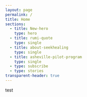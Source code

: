 ```yaml
---
layout: page
permalink: /
title: Home
sections:
  - title: New-hero
    type: hero
  - title: rumi-quote
    type: single
  - title: about-seekhealing
    type: single
  - title: asheville-pilot-program
    type: single
  - type: subscribe
  - type: stories
transparent-header: true
---
```

test

